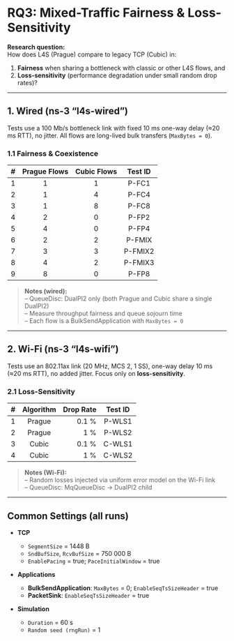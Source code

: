 
# RQ3: Mixed-Traffic Fairness & Loss-Sensitivity

**Research question:**  
How does L4S (Prague) compare to legacy TCP (Cubic) in:  
1. **Fairness** when sharing a bottleneck with classic or other L4S flows, and  
2. **Loss-sensitivity** (performance degradation under small random drop rates)?

---

## 1. Wired (ns-3 “l4s-wired”)

Tests use a 100 Mb/s bottleneck link with fixed 10 ms one-way delay (≈20 ms RTT), no jitter. All flows are long-lived bulk transfers (`MaxBytes = 0`).

### 1.1 Fairness & Coexistence

| #  | Prague Flows | Cubic Flows | Test ID |
|:--:|:------------:|:-----------:|:-------:|
| 1  | 1            | 1           | P-FC1   |
| 2  | 1            | 4           | P-FC4   |
| 3  | 1            | 8           | P-FC8   |
| 4  | 2            | 0           | P-FP2   |
| 5  | 4            | 0           | P-FP4   |
| 6  | 2            | 2           | P-FMIX  |
| 7  | 3            | 3           | P-FMIX2 |
| 8  | 4            | 2           | P-FMIX3 |
| 9  | 8            | 0           | P-FP8   |

> **Notes (wired):**  
> – QueueDisc: DualPI2 only (both Prague and Cubic share a single DualPI2)  
> – Measure throughput fairness and queue sojourn time  
> – Each flow is a BulkSendApplication with `MaxBytes = 0`

---

## 2. Wi-Fi (ns-3 “l4s-wifi”)

Tests use an 802.11ax link (20 MHz, MCS 2, 1 SS), one-way delay 10 ms (≈20 ms RTT), no added jitter. Focus only on **loss-sensitivity**.

### 2.1 Loss-Sensitivity

| #  | Algorithm | Drop Rate | Test ID  |
|:--:|:---------:|----------:|:--------:|
| 1  | Prague    | 0.1 %     | P-WLS1   |
| 2  | Prague    | 1 %       | P-WLS2   |
| 3  | Cubic     | 0.1 %     | C-WLS1   |
| 4  | Cubic     | 1 %       | C-WLS2   |

> **Notes (Wi-Fi):**  
> – Random losses injected via uniform error model on the Wi-Fi link  
> – QueueDisc: MqQueueDisc → DualPI2 child  

---

## Common Settings (all runs)

- **TCP**  
  - `SegmentSize` = 1448 B  
  - `SndBufSize`, `RcvBufSize` = 750 000 B  
  - `EnablePacing` = true; `PaceInitialWindow` = true  

- **Applications**  
  - **BulkSendApplication**: `MaxBytes` = 0; `EnableSeqTsSizeHeader` = true  
  - **PacketSink**: `EnableSeqTsSizeHeader` = true  

- **Simulation**  
  - `Duration` = 60 s  
  - `Random seed (rngRun)` = 1  
